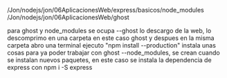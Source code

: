 /Jon/nodejs/jon/06AplicacionesWeb/express/basicos/node_modules
/Jon/nodejs/jon/06AplicacionesWeb/ghost

para ghost y node_modules se ocupa
--ghost lo descargo de la web, lo descomprimo en una carpeta en este caso ghost y despues en la misma carpeta
abro una terminal ejecuto "npm install --production" instala unas cosas para ya poder trabajar con ghost
--node_modules, se crean cuando se instalan nuevos paquetes, en este caso se instala la dependencia de express con
npm i -S express